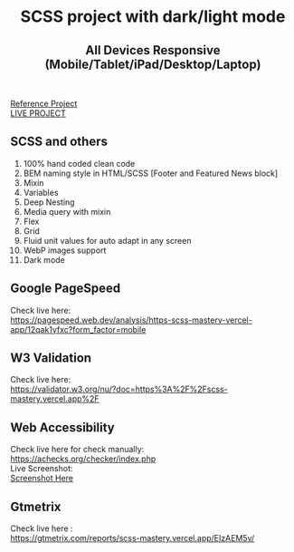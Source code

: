 
  
<p align="center">
</p>
<h1 align="center">
  SCSS project with dark/light mode
</h1> 

<h2 align="center">
  All Devices Responsive (Mobile/Tablet/iPad/Desktop/Laptop)
</h2> <br/>

[Reference Project](https://www.frontendpractice.com/projects/basic) <br/>
[LIVE PROJECT](https://scss-mastery.vercel.app/)

## SCSS and others

1. 100% hand coded clean code
2. BEM naming style in HTML/SCSS [Footer and Featured News block]
3. Mixin
4. Variables
5. Deep Nesting
6. Media query with mixin
7. Flex
8. Grid
9. Fluid unit values for auto adapt in any screen
10. WebP images support
11. Dark mode

## Google PageSpeed

   Check live here: <br/>  https://pagespeed.web.dev/analysis/https-scss-mastery-vercel-app/12qak1yfxc?form_factor=mobile

## W3 Validation

   Check live here: <br/>  https://validator.w3.org/nu/?doc=https%3A%2F%2Fscss-mastery.vercel.app%2F
   
## Web Accessibility

   Check live here for check manually: <br/>  https://achecks.org/checker/index.php <br/>
	Live Screenshot: <br/>[Screenshot Here](https://prnt.sc/fEq1yXQc3IwQ)
	   
## Gtmetrix

   Check live here : <br/>  https://gtmetrix.com/reports/scss-mastery.vercel.app/EIzAEM5v/
